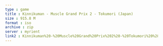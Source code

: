 ```yaml
---
type : game
title : Kinnikuman - Muscle Grand Prix 2 - Tokumori (Japan)
size : 915.8 M
format : iso
archive : zip
server : myrient
link2 : Kinnikuman%20-%20Muscle%20Grand%20Prix%202%20-%20Tokumori%20%28Japan%29
---
```

